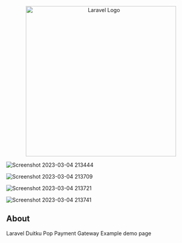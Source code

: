 <p align="center"><a href="https://laravel.com" target="_blank"><img src="https://raw.githubusercontent.com/laravel/art/master/logo-lockup/5%20SVG/2%20CMYK/1%20Full%20Color/laravel-logolockup-cmyk-red.svg" width="400" alt="Laravel Logo"></a></p>

![Screenshot 2023-03-04 213444](https://user-images.githubusercontent.com/13087322/222909732-0ed849bf-5274-47fd-9558-d4d935bc8538.png)

![Screenshot 2023-03-04 213709](https://user-images.githubusercontent.com/13087322/222909833-43e1226e-06f2-46d7-a313-e9e69abab6a5.png)

![Screenshot 2023-03-04 213721](https://user-images.githubusercontent.com/13087322/222909885-df0e66bc-77de-4ad5-893b-35918be24c29.png)

![Screenshot 2023-03-04 213741](https://user-images.githubusercontent.com/13087322/222909931-ada85fd4-390d-44c7-808d-8a4d80d716ed.png)


## About

Laravel Duitku Pop Payment Gateway Example demo page
